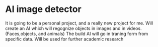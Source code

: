 # AI image detector
It is going to be a personal project, and a really new project for me.
Will create an AI which will regognize objects in images and in videos. (Faces,objects, and animals)
The build AI will go in traning form from specific data.
Will be used for further academic research 
